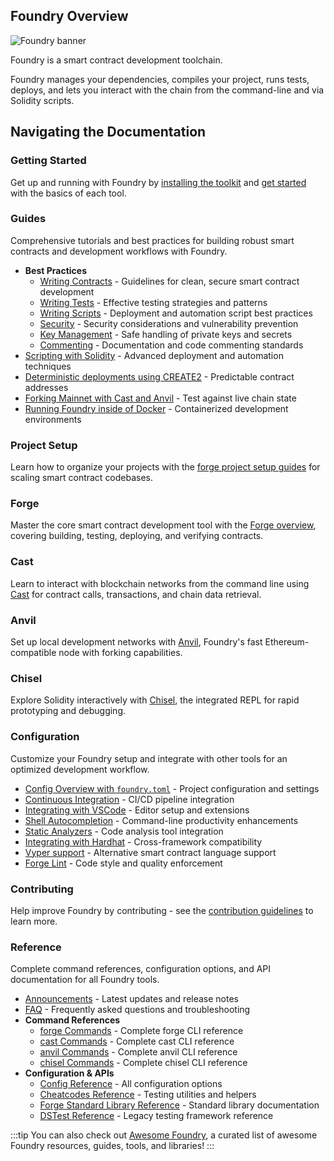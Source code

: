 ## Foundry Overview

![Foundry banner](/og-image.png)

Foundry is a smart contract development toolchain.

Foundry manages your dependencies, compiles your project, runs tests, deploys, and lets you interact with the chain from the command-line and via Solidity scripts.

## Navigating the Documentation

### Getting Started

Get up and running with Foundry by [installing the toolkit](/introduction/installation) and [get started](/introduction/getting-started) with the basics of each tool.

### Guides

Comprehensive tutorials and best practices for building robust smart contracts and development workflows with Foundry.

- **Best Practices**
  - [Writing Contracts](/guides/best-practices/writing-contracts) - Guidelines for clean, secure smart contract development
  - [Writing Tests](/guides/best-practices/writing-tests) - Effective testing strategies and patterns
  - [Writing Scripts](/guides/best-practices/writing-scripts) - Deployment and automation script best practices
  - [Security](/guides/best-practices/security) - Security considerations and vulnerability prevention
  - [Key Management](/guides/best-practices/key-management) - Safe handling of private keys and secrets
  - [Commenting](/guides/best-practices/commenting) - Documentation and code commenting standards
- [Scripting with Solidity](/guides/scripting-with-solidity) - Advanced deployment and automation techniques
- [Deterministic deployments using CREATE2](/guides/deterministic-deployments-using-create2) - Predictable contract addresses
- [Forking Mainnet with Cast and Anvil](/guides/forking-mainnet-with-cast-anvil) - Test against live chain state
- [Running Foundry inside of Docker](/guides/foundry-in-docker) - Containerized development environments

### Project Setup

Learn how to organize your projects with the [forge project setup guides](/guides/project-setup/creating-a-new-project) for scaling smart contract codebases.

### Forge

Master the core smart contract development tool with the [Forge overview](/forge/overview), covering building, testing, deploying, and verifying contracts.

### Cast

Learn to interact with blockchain networks from the command line using [Cast](/cast/overview) for contract calls, transactions, and chain data retrieval.

### Anvil

Set up local development networks with [Anvil](/anvil/overview), Foundry's fast Ethereum-compatible node with forking capabilities.

### Chisel

Explore Solidity interactively with [Chisel](/chisel/overview), the integrated REPL for rapid prototyping and debugging.

### Configuration

Customize your Foundry setup and integrate with other tools for an optimized development workflow.

- [Config Overview with `foundry.toml`](/config/overview) - Project configuration and settings
- [Continuous Integration](/config/continuous-integration) - CI/CD pipeline integration
- [Integrating with VSCode](/config/vscode) - Editor setup and extensions
- [Shell Autocompletion](/config/shell-autocompletion) - Command-line productivity enhancements
- [Static Analyzers](/config/static-analyzers) - Code analysis tool integration
- [Integrating with Hardhat](/config/hardhat) - Cross-framework compatibility
- [Vyper support](/config/vyper) - Alternative smart contract language support
- [Forge Lint](/config/lint) - Code style and quality enforcement

### Contributing

Help improve Foundry by contributing - see the [contribution guidelines](https://github.com/foundry-rs/foundry/blob/master/CONTRIBUTING.md) to learn more.

### Reference

Complete command references, configuration options, and API documentation for all Foundry tools.

- [Announcements](/misc/announcements) - Latest updates and release notes
- [FAQ](/misc/faq) - Frequently asked questions and troubleshooting
- **Command References**
  - [forge Commands](/forge/reference/overview) - Complete forge CLI reference
  - [cast Commands](/cast/reference/overview) - Complete cast CLI reference
  - [anvil Commands](/anvil/reference) - Complete anvil CLI reference
  - [chisel Commands](/chisel/reference) - Complete chisel CLI reference
- **Configuration & APIs**
  - [Config Reference](/config/reference/overview) - All configuration options
  - [Cheatcodes Reference](/reference/cheatcodes/overview) - Testing utilities and helpers
  - [Forge Standard Library Reference](/reference/forge-std/overview) - Standard library documentation
  - [DSTest Reference](/reference/ds-test) - Legacy testing framework reference

:::tip
You can also check out [Awesome Foundry](https://github.com/crisgarner/awesome-foundry), a curated list of awesome Foundry resources, guides, tools, and libraries!
:::

